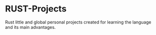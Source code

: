 # RUST-Projects
Rust little and global personal projects created for learning the language and its main advantages.
